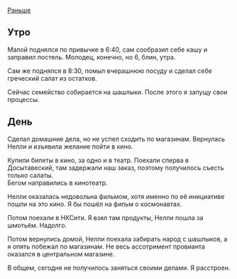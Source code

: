 [Раньше](2019.09.27.md)

## Утро
Малой поднялся по привычке в 6:40, сам сообразил себе кашу и заправил постель. Молодец, конечно, но 6, блин, утра.  

Сам же поднялся в 8:30, помыл вчерашнюю посуду и сделал себе греческий салат из остатков.

Сейчас семейство собирается на шашлыки. После этого я запущу свои процессы.
## День
Сделал домашние дела, но не успел сходить по магазинам. Вернулась Нелли и изъявила желание пойти в кино.

Купили билеты в кино, за одно и в театр. Поехали сперва в Досытавеский, там задержали наш заказ, поэтому получилось съесть только салаты.  
Бегом направились в кинотеатр.

Нелли оказалась недовольна фильмом, хотя именно по её инициативе пошли на это кино. Я бы пошёл на фильм о космонавтах.

Потом поехали в НКСити. Я взял там продукты, Нелли пошла за шмотьём. Надолго.

Потом вернулись домой, Нелли поехала забирать народ с шашлыков, а я опять побежал по магазинам. Не весь ассотримент провианта оказался в центральном магазине.

В общем, сегодня не получилось заняться своими делами. Я расстроен.